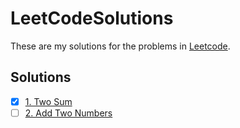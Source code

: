 # LeetCodeSolutions

These are my solutions for the problems in [Leetcode](https://leetcode.com/).

## Solutions

- [x] [1. Two Sum](./1.%20Two%20Sum/)
- [ ] [2. Add Two Numbers](./2.%20Add%20Two%20Numbers/)
